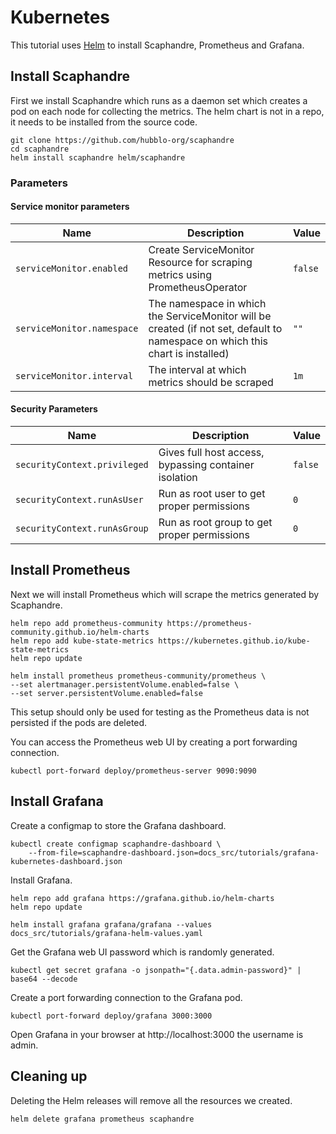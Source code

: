 # Kubernetes

This tutorial uses [Helm](https://helm.sh/docs/intro/quickstart/) to install
Scaphandre, Prometheus and Grafana.

## Install Scaphandre

First we install Scaphandre which runs as a daemon set which creates a pod on
each node for collecting the metrics. The helm chart is not in a repo, it needs
to be installed from the source code.

    git clone https://github.com/hubblo-org/scaphandre
    cd scaphandre
    helm install scaphandre helm/scaphandre
### Parameters
#### Service monitor parameters

| Name                                       | Description                                                                                                     | Value                     |
| ------------------------------------------ | --------------------------------------------------------------------------------------------------------------- | ------------------------- |
| `serviceMonitor.enabled`           | Create ServiceMonitor Resource for scraping metrics using PrometheusOperator                                    | `false`                    |
| `serviceMonitor.namespace`         | The namespace in which the ServiceMonitor will be created   (if not set, default to namespace on which this chart is installed)                                                    | `""`                      |
| `serviceMonitor.interval`          | The interval at which metrics should be scraped                                                                 | `1m`                     |


#### Security Parameters

| Name                                       | Description                                                                                                     | Value                     |
| ------------------------------------------ | --------------------------------------------------------------------------------------------------------------- | ------------------------- |
| `securityContext.privileged`           | Gives full host access, bypassing container isolation                                    | `false`                    |
| `securityContext.runAsUser`         | Run as root user to get proper permissions                                                     | `0`                      |
| `securityContext.runAsGroup`          | Run as root group to get proper permissions                                                                  | `0`                     | 
## Install Prometheus

Next we will install Prometheus which will scrape the metrics generated by Scaphandre.

    helm repo add prometheus-community https://prometheus-community.github.io/helm-charts
    helm repo add kube-state-metrics https://kubernetes.github.io/kube-state-metrics
    helm repo update

    helm install prometheus prometheus-community/prometheus \
    --set alertmanager.persistentVolume.enabled=false \
    --set server.persistentVolume.enabled=false

This setup should only be used for testing as the Prometheus data is not
persisted if the pods are deleted.

You can access the Prometheus web UI by creating a port forwarding connection.

    kubectl port-forward deploy/prometheus-server 9090:9090

## Install Grafana

Create a configmap to store the Grafana dashboard.

    kubectl create configmap scaphandre-dashboard \
        --from-file=scaphandre-dashboard.json=docs_src/tutorials/grafana-kubernetes-dashboard.json

Install Grafana.

    helm repo add grafana https://grafana.github.io/helm-charts
    helm repo update

    helm install grafana grafana/grafana --values docs_src/tutorials/grafana-helm-values.yaml

Get the Grafana web UI password which is randomly generated.

    kubectl get secret grafana -o jsonpath="{.data.admin-password}" | base64 --decode

Create a port forwarding connection to the Grafana pod.

    kubectl port-forward deploy/grafana 3000:3000

Open Grafana in your browser at http://localhost:3000 the username is admin.

## Cleaning up

Deleting the Helm releases will remove all the resources we created.

    helm delete grafana prometheus scaphandre
